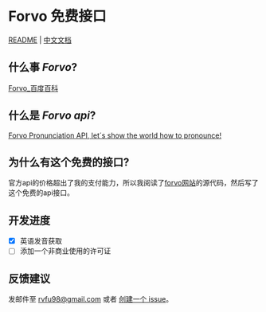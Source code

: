# Forvo 免费接口
[README](README.md) | [中文文档](README_zh.md)
## 什么事 *Forvo*?
[Forvo_百度百科](https://baike.baidu.com/item/Forvo)
## 什么是 *Forvo api*?
[Forvo Pronunciation API, let´s show the world how to pronounce!](https://api.forvo.com/)
## 为什么有这个免费的接口?
官方api的价格超出了我的支付能力，所以我阅读了[forvo网站](https://forvo.com/)的源代码，然后写了这个免费的api接口。
## 开发进度
- [x] 英语发音获取
- [ ] 添加一个非商业使用的许可证
## 反馈建议
发邮件至 [rvfu98@gmail.com](mailto:rvfu98@gmail.com) 或者 [创建一个 issue](https://github.com/rvfu/forvo-api-free/issues/new)。

